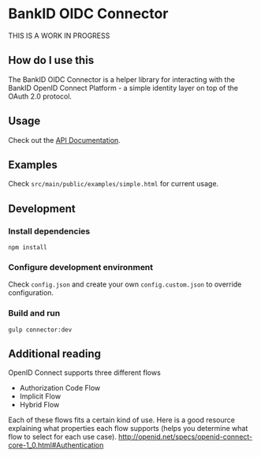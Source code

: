 # BankID OIDC Connector

THIS IS A WORK IN PROGRESS

## How do I use this
The BankID OIDC Connector is a helper library for interacting with the BankID OpenID Connect Platform - a simple identity layer on top of the OAuth 2.0 protocol.

## Usage

Check out the [API Documentation](https://confluence.bankidnorge.no/confluence/pages/viewpage.action?pageId=96831073).

## Examples

Check `src/main/public/examples/simple.html` for current usage.

## Development

### Install dependencies

```
npm install
```

### Configure development environment

Check `config.json` and create your own `config.custom.json` to override configuration.

### Build and run

```
gulp connector:dev
```

## Additional reading
OpenID Connect supports three different flows
* Authorization Code Flow
* Implicit Flow
* Hybrid Flow

Each of these flows fits a certain kind of use. Here is a good resource explaining what properties each flow supports (helps you determine what flow to select for each use case).
http://openid.net/specs/openid-connect-core-1_0.html#Authentication